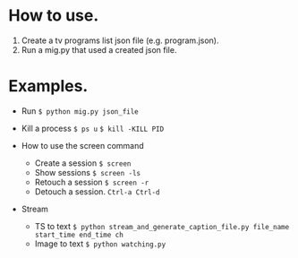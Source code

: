 # How to use.
1. Create a tv programs list json file (e.g. program.json).
2. Run a mig.py that used a created json file.



# Examples.
- Run
```$ python mig.py json_file ```

- Kill a process
```$ ps u```
```$ kill -KILL PID```

- How to use the screen command
  - Create a session
```$ screen```
  - Show sessions
```$ screen -ls```
  - Retouch a session
```$ screen -r ```
  - Detouch a session.
```Ctrl-a Ctrl-d```
- Stream
  - TS to text
    ```$ python stream_and_generate_caption_file.py file_name start_time end_time ch```
  - Image to text
    ```$ python watching.py```
